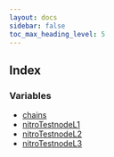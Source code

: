 ```yaml
---
layout: docs
sidebar: false
toc_max_heading_level: 5
---
```


## Index

### Variables

- [chains](variables/chains.md)
- [nitroTestnodeL1](variables/nitroTestnodeL1.md)
- [nitroTestnodeL2](variables/nitroTestnodeL2.md)
- [nitroTestnodeL3](variables/nitroTestnodeL3.md)
